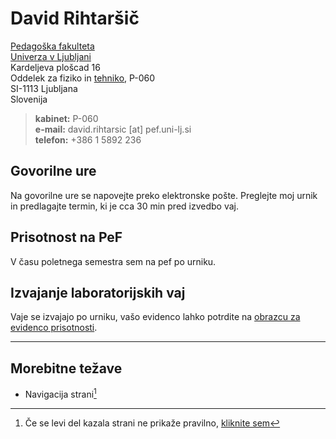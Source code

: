 # David Rihtaršič

[Pedagoška fakulteta](www.pef.uni-lj.si)  
[Univerza v Ljubljani](www.uni-lj.si)  
Kardeljeva plošcad 16  
Oddelek za fiziko in [tehniko](https://docs.google.com/presentation/d/e/2PACX-1vSc5oHjlVQymrHQ5LwF2u_2oc_jMVy1O-lNQkcF1aZnTxqM2qIcYXXjJBkSaAN-_0TphHNSQy59aktn/pub?start=false&loop=false&delayms=0), P-060  
SI-1113 Ljubljana  
Slovenija  

> **kabinet:** P-060  
> **e-mail:** david.rihtarsic [at] pef.uni-lj.si  
> **telefon:** +386 1 5892 236  

## Govorilne ure
Na govorilne ure se napovejte preko elektronske pošte. Preglejte moj urnik in predlagajte termin, ki je cca 30 min pred izvedbo vaj.

## Prisotnost na PeF
V času poletnega semestra sem na pef po urniku.

## Izvajanje laboratorijskih vaj

Vaje se izvajajo po urniku, vašo evidenco lahko potrdite na [obrazcu za evidenco prisotnosti](./vpis_prisotnosti.md).

---

## Morebitne težave

- Navigacija strani[^Navigation]

[^Navigation]: Če se levi del kazala strani ne prikaže pravilno, [kliknite sem](./navigation_backup)


